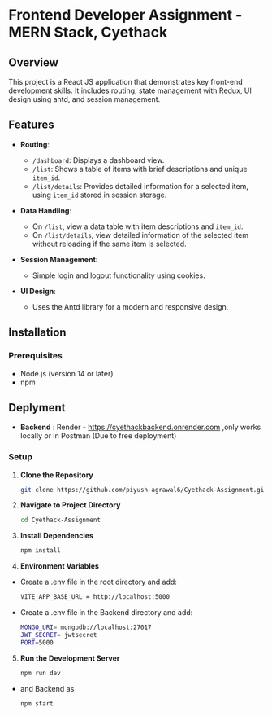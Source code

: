 # Frontend Developer Assignment - MERN Stack, Cyethack

## Overview

This project is a React JS application that demonstrates key front-end development skills. It includes routing, state management with Redux, UI design using antd, and session management.

## Features

- **Routing**:
  - `/dashboard`: Displays a dashboard view.
  - `/list`: Shows a table of items with brief descriptions and unique `item_id`.
  - `/list/details`: Provides detailed information for a selected item, using `item_id` stored in session storage.

- **Data Handling**:
  - On `/list`, view a data table with item descriptions and `item_id`.
  - On `/list/details`, view detailed information of the selected item without reloading if the same item is selected.

- **Session Management**:
  - Simple login and logout functionality using cookies.

- **UI Design**:
  - Uses the Antd library for a modern and responsive design.

## Installation

### Prerequisites

- Node.js (version 14 or later)
- npm 

## Deplyment

- **Backend** : Render - https://cyethackbackend.onrender.com ,only works locally or in Postman (Due to free deployment)

### Setup

1. **Clone the Repository**

   ```bash
   git clone https://github.com/piyush-agrawal6/Cyethack-Assignment.git
   ```
2. **Navigate to Project Directory**

   ```bash
   cd Cyethack-Assignment
   ```
3. **Install Dependencies**

   ```bash
   npm install
   ```
4. **Environment Variables**
   
- Create a .env file in the root directory and add:
  
   ```bash
   VITE_APP_BASE_URL = http://localhost:5000
   ```
- Create a .env file in the Backend directory and add:

   ```bash
   MONGO_URI= mongodb://localhost:27017
   JWT_SECRET= jwtsecret
   PORT=5000
   ```
5. **Run the Development Server**
   
   ```bash
   npm run dev
   ```
- and Backend as
  
   ```bash
   npm start
   ```
